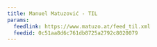 ```yaml
---
title: Manuel Matuzović - TIL
params:
  feedlink: https://www.matuzo.at/feed_til.xml
  feedid: 0c51aa8d6c761db8725a2792c8020079
---
```

